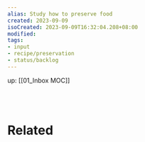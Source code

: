 ```yaml
---
alias: Study how to preserve food
created: 2023-09-09
isoCreated: 2023-09-09T16:32:04.208+08:00
modified: 
tags: 
- input
- recipe/preservation
- status/backlog
---
```

up: [[01_Inbox MOC]]





<br />
<br />



# Related






